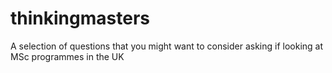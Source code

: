 # thinkingmasters
A selection of questions that you might want to consider asking if looking at MSc programmes in the UK

